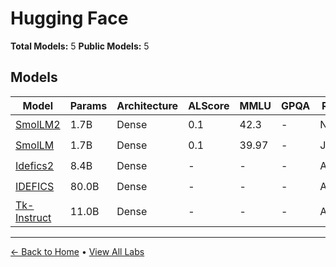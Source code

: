 # Hugging Face

**Total Models:** 5
**Public Models:** 5

## Models

| Model | Params | Architecture | ALScore | MMLU | GPQA | Released | Status |
|-------|--------|--------------|---------|------|------|----------|--------|
| [SmolLM2](../models/hugging-face/smollm2.md) | 1.7B | Dense | 0.1 | 42.3 | - | Nov/2024 | 🟢 |
| [SmolLM](../models/hugging-face/smollm.md) | 1.7B | Dense | 0.1 | 39.97 | - | Jul/2024 | 🟢 |
| [Idefics2](../models/hugging-face/idefics2.md) | 8.4B | Dense | - | - | - | Apr/2024 | 🟢 |
| [IDEFICS](../models/hugging-face/idefics.md) | 80.0B | Dense | - | - | - | Aug/2023 | 🟢 |
| [Tk-Instruct](../models/hugging-face/tk-instruct.md) | 11.0B | Dense | - | - | - | Apr/2022 | 🟢 |

---

[← Back to Home](../README.md) • [View All Labs](../labs/)
